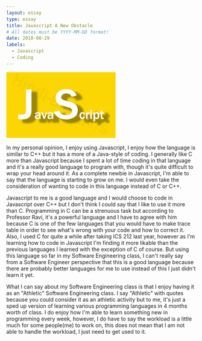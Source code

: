 ```yaml
---
layout: essay
type: essay
title: Javascript A New Obstacle
# All dates must be YYYY-MM-DD format!
date: 2018-08-29
labels:
  - Javascript
  - Coding
---
```


<div class="ui large rounded images">
  <img class="ui image" src="../images/JSpic1.png">
</div>

In my personal opinion, I enjoy using Javascript, I enjoy how the language is similar to C++ but it has a more of a Java-style of coding. I generally like C more than Javascript because I spent a lot of time coding in that language and it's a really good language to program with, though it's quite difficult to wrap your head around it. As a complete newbie in Javascript, I'm able to say that the language is starting to grow on me. I would even take the consideration of wanting to code in this language instead of C or C++.

Javascript to me is a good language and I would choose to code in Javascript over C++ but I don't think I could say that I like to use it more than C. Programming in C can be a strenuous task but according to Professor Ravi, it's a powerful language and I have to agree with him because C is one of the few languages that you would have to make trace table in order to see what's wrong with your code and how to correct it. Also, I used C for quite a while after taking ICS 212 last year, however as I'm learning how to code in Javascript I'm finding it more likable than the previous languages I learned with the exception of C of course.  But using this language so far in my Software Engineering class, I can't really say from a Software Engineer perspective that this is a good language because there are probably better languages for me to use instead of this I just didn't learn it yet.

What I can say about my Software Engineering class is that I enjoy having it as an "Athletic" Software Engineering class. I say "Athletic" with quotes because you could consider it as an athletic activity but to me, it's just a sped up version of learning various programming languages in 4 months worth of class. I do enjoy how I'm able to learn something new in programming every week, however, I do have to say the workload is a little much for some people(me) to work on, this does not mean that I am not able to handle the workload, I just need to get used to it.
